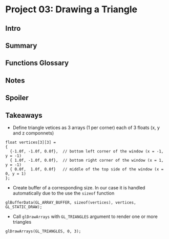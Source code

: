 # Project 03: Drawing a Triangle

## Intro

## Summary

## Functions Glossary

## Notes

## Spoiler

## Takeaways

* Define triangle vetices as 3 arrays (1 per corner) each of 3 floats (x, y and z componnets)
```
float vertices[3][3] =
{
  {-1.0f, -1.0f, 0.0f},  // bottom left corner of the window (x = -1, y = -1)
  { 1.0f, -1.0f, 0.0f},  // bottom right corner of the window (x = 1, y = -1)
  { 0.0f,  1.0f, 0.0f}   // middle of the top side of the window (x = 0, y = 1)
};
```

* Create buffer of a corresponding size. In our case it is handled automatically due to the use the `sizeof` function
```
glBufferData(GL_ARRAY_BUFFER, sizeof(vertices), vertices, GL_STATIC_DRAW);
```

* Call `glDrawArrays` with `GL_TRIANGLES` argument to render one or more triangles
```
glDrawArrays(GL_TRIANGLES, 0, 3);
```